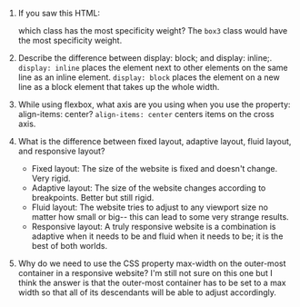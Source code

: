 1. If you saw this HTML: <div class="box box1 box2 box3"></div> which class has the most specificity weight?
   The `box3` class would have the most specificity weight.

2. Describe the difference between display: block; and display: inline;.
   `display: inline` places the element next to other elements on the same line as an inline element.
   `display: block` places the element on a new line as a block element that takes up the whole width.

3. While using flexbox, what axis are you using when you use the property: align-items: center?
  `align-items: center` centers items on the cross axis.

4. What is the difference between fixed layout, adaptive layout, fluid layout, and responsive layout?
   * Fixed layout: The size of the website is fixed and doesn't change. Very rigid.
   * Adaptive layout: The size of the website changes according to breakpoints. Better but still rigid.
   * Fluid layout: The website tries to adjust to any viewport size no matter how small or big--
     this can lead to some very strange results.
   * Responsive layout: A truly responsive website is a combination is adaptive when it needs to be and
     fluid when it needs to be; it is the best of both worlds.

5. Why do we need to use the CSS property max-width on the outer-most container in a responsive website?
   I'm still not sure on this one but I think the answer is that the outer-most container has to be set to a max width so that all of its descendants will be able to adjust accordingly.

   